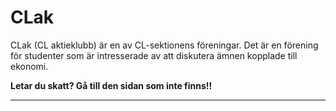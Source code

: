 # CLak

CLak (CL aktieklubb) är en av CL-sektionens föreningar. Det är en förening för studenter som är intresserade av att diskutera ämnen kopplade till ekonomi.



**Letar du skatt? Gå till den sidan som inte finns!!**  

---
